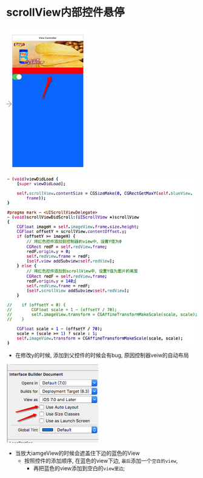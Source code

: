 # scrollView内部控件悬停

![](../LibrarypPictures/RunNet/Snip20160628_1.png)

![](../LibrarypPictures/RunNet/Snip20160628_2.png)

- 在修改y的时候, 添加到父控件的时候会有bug, 原因控制器veiw的自动布局

![](../LibrarypPictures/RunNet/Snip20160628_3.png)

- 当放大iamgeView的时候会遮盖住下边的蓝色的View
    - 按照控件的添加顺序, 在蓝色的view下边, `最后`添加一个`空白的view`,
        - 再把蓝色的view添加到空白的`view里边`;
